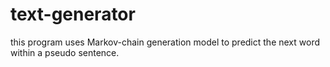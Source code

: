 # text-generator
this program uses Markov-chain generation model to predict the next word within a pseudo sentence. 
